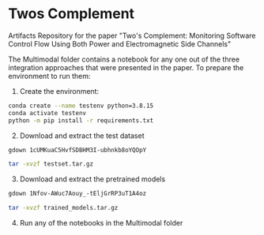 # Twos Complement
Artifacts Repository for the paper "Two's Complement: Monitoring Software Control Flow Using Both Power and Electromagnetic Side Channels"

The Multimodal folder contains a notebook for any one out of the three integration approaches that were presented in the paper.
To prepare the environment to run them:

1. Create the environment:
```bash
conda create --name testenv python=3.8.15
conda activate testenv
python -m pip install -r requirements.txt
```


2. Download and extract the test dataset
```bash
gdown 1cUMKuaC5HvfSDBHM3I-ubhnkb8oYQOpY
```
```bash
tar -xvzf testset.tar.gz
```

3. Download and extract the pretrained models
```bash
gdown 1Nfov-AWuc7Aouy_-tEljGrRP3uT1A4oz
```

```bash
tar -xvzf trained_models.tar.gz
```

4. Run any of the notebooks in the Multimodal folder
